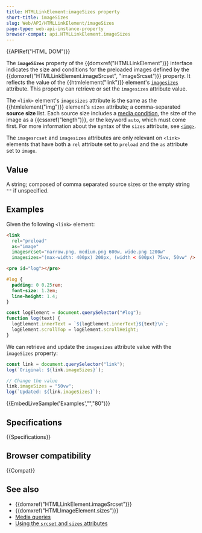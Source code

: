 ```yaml
---
title: HTMLLinkElement:imageSizes property
short-title: imageSizes
slug: Web/API/HTMLLinkElement/imageSizes
page-type: web-api-instance-property
browser-compat: api.HTMLLinkElement.imageSizes
---
```


{{APIRef("HTML DOM")}}

The **`imageSizes`** property of the {{domxref("HTMLLinkElement")}} interface indicates the size and conditions for the preloaded images defined by the {{domxref("HTMLLinkElement.imageSrcset", "imageSrcset")}} property. It reflects the value of the {{htmlelement("link")}} element's [`imagesizes`](/en-US/docs/Web/HTML/Element/link#imagesizes) attribute. This property can retrieve or set the `imagesizes` attribute value.

The `<link>` element's `imagesizes` attribute is the same as the {{htmlelement("img")}} element's `sizes` attribute; a comma-separated **source size** list. Each source size includes a [media condition](/en-US/docs/Web/CSS/CSS_media_queries), the size of the image as a {{cssxref("length")}}, or the keyword `auto`, which must come first. For more information about the syntax of the `sizes` attribute, see [`<img>`](/en-US/docs/Web/HTML/Element/img#sizes).

The `imagesrcset` and `imagesizes` attributes are only relevant on `<link>` elements that have both a `rel` attribute set to `preload` and the `as` attribute set to `image`.

## Value

A string; composed of comma separated source sizes or the empty string `""` if unspecified.

## Examples

Given the following `<link>` element:

```html
<link
  rel="preload"
  as="image"
  imagesrcset="narrow.png, medium.png 600w, wide.png 1200w"
  imagesizes="(max-width: 400px) 200px, (width < 600px) 75vw, 50vw" />
```

```html hidden
<pre id="log"></pre>
```

```css hidden
#log {
  padding: 0 0.25rem;
  font-size: 1.2em;
  line-height: 1.4;
}
```

```js hidden
const logElement = document.querySelector("#log");
function log(text) {
  logElement.innerText = `${logElement.innerText}${text}\n`;
  logElement.scrollTop = logElement.scrollHeight;
}
```

We can retrieve and update the `imagesizes` attribute value with the `imageSizes` property:

```js
const link = document.querySelector("link");
log(`Original: ${link.imageSizes}`);

// Change the value
link.imageSizes = "50vw";
log(`Updated: ${link.imageSizes}`);
```

{{EmbedLiveSample('Examples',"","80")}}

## Specifications

{{Specifications}}

## Browser compatibility

{{Compat}}

## See also

- {{domxref("HTMLLinkElement.imageSrcset")}}
- {{domxref("HTMLImageElement.sizes")}}
- [Media queries](/en-US/docs/Web/CSS/CSS_media_queries)
- [Using the `srcset` and `sizes` attributes](/en-US/docs/Web/HTML/Element/img#using_the_srcset_and_sizes_attributes)

